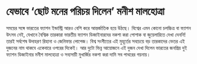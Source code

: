 # যেভাবে ‘ছোট মনের পরিচয় দিলেন’ মনীশ মালহোত্রা

সময়ের সঙ্গে ভারতের ফ্যাশন ইন্ডাস্ট্রি আরও বেশি করে আন্তর্জাতিক হয়ে উঠছে। বিশ্বের এমন কোনো চলচ্চিত্র বা ফ্যাশন উৎসব নেই, যেখানে বৈশ্বিক তারকারা ভারতীয় ফ্যাশন ডিজাইনারদের নকশা করা পোশাক বা জুয়েলারিতে দেখা দেননি! তারই সর্বশেষ উদাহরণ রিহানা ও জেনিফার লোপেজ। বিশ্ব সংগীতের এই মুহূর্তের সবচেয়ে বড় তারকাদের ভেতর এই দুজনের নাম থাকবে একেবারে ওপরের দিকেই। আর দুটো ভিন্ন আয়োজনে এই দুজন দেখা দিলেন ভারতের জনপ্রিয় দুই ফ্যাশন ডিজাইনার মনীশ মালহোত্রা ও সব্যসাচী মুখার্জির নকশা করা দামি সব পাথরের গয়নায়।
